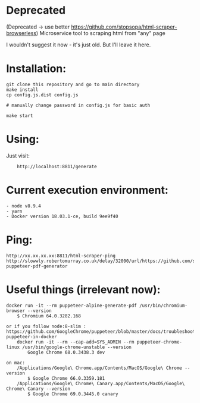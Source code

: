# Deprecated
(Deprecated -> use better https://github.com/stopsopa/html-scraper-browserless) Microservice tool to scraping html from "any" page

I wouldn't suggest it now - it's just old. But I'll leave it here.




# Installation:

    git clone this repository and go to main directory
    make install
    cp config.js.dist config.js
    
    # manually change password in config.js for basic auth
    
    make start
    

# Using:
    
Just visit:

        http://localhost:8811/generate

    
# Current execution environment:

    - node v8.9.4
    - yarn
    - Docker version 18.03.1-ce, build 9ee9f40  
    
# Ping:
    
    http://xx.xx.xx.xx:8811/html-scraper-ping
    http://slowwly.robertomurray.co.uk/delay/32000/url/https://github.com/stopsopa/docker-puppeteer-pdf-generator
    
# Useful things (irrelevant now):  
        
    docker run -it --rm puppeteer-alpine-generate-pdf /usr/bin/chromium-browser --version        
        $ Chromium 64.0.3282.168
        
    or if you follow node:8-slim : https://github.com/GoogleChrome/puppeteer/blob/master/docs/troubleshooting.md#running-puppeteer-in-docker
        docker run -it --rm --cap-add=SYS_ADMIN --rm puppeteer-chrome-linux /usr/bin/google-chrome-unstable --version
            Google Chrome 68.0.3438.3 dev
        
    on mac:
        /Applications/Google\ Chrome.app/Contents/MacOS/Google\ Chrome --version
            $ Google Chrome 66.0.3359.181
        /Applications/Google\ Chrome\ Canary.app/Contents/MacOS/Google\ Chrome\ Canary --version
            $ Google Chrome 69.0.3445.0 canary
   

